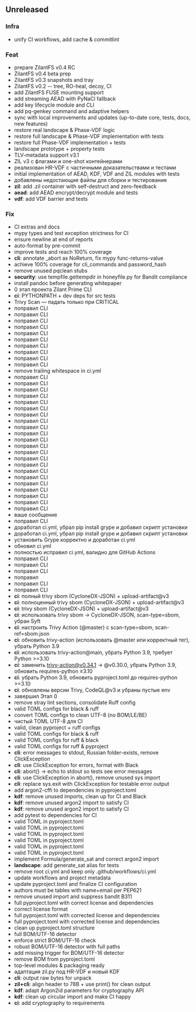 ## Unreleased

### Infra
- unify CI workflows, add cache & commitlint

### Feat

- prepare ZilantFS v0.4 RC
- ZilantFS v0.4 beta prep
- ZilantFS v0.3 snapshots and tray
- ZilantFS v0.2 -- tree, RO-heal, decoy, CI
- add ZilantFS FUSE mounting support
- add streaming AEAD with PyNaCl fallback
- add key lifecycle module and CLI
- add pq-genkey command and adaptive helpers
- sync with local improvements and updates (up-to-date core, tests, docs, new features)
- restore real landscape & Phase-VDF logic
- restore full landscape & Phase-VDF implementation with tests
- restore full Phase-VDF implementation + tests
- landscape prototype + property tests
- TLV‑metadata support v3.1
- ZIL v3 с флагами и one-shot контейнерами
- реализован HR-VDF с частичными доказательствами и тестами
- initial implementation of AEAD, KDF, VDF and ZIL modules with tests
- добавлены недостающие файлы для сборки и тестирования
- **zil**: add .zil container with self-destruct and zero-feedback
- **aead**: add AEAD encrypt/decrypt module and tests
- **vdf**: add VDF barrier and tests

### Fix

- CI extras and docs
- mypy types and test exception strictness for CI
- ensure newline at end of reports
- auto-format by pre-commit
- improve tests and reach 100% coverage
- **cli**: annotate _abort as NoReturn, fix mypy func-returns-value
- achieve 100% coverage for cli_commands and password_hash
- remove unused pqclean stubs
- **security**: use tempfile.gettempdir in honeyfile.py for Bandit compliance
- install pandoc before generating whitepaper
- 0 этап проекта Zilant Prime CLI
- **ci**: PYTHONPATH + dev deps for src tests
- Trivy Scan — падать только при CRITICAL
- поправил CLI
- поправил CLI
- поправил CLI
- поправил CLI
- поправил CLI
- поправил CLI
- поправил CLI
- поправил CLI
- поправил CLI
- поправил CLI
- remove trailing whitespace in ci.yml
- поправил CLI
- поправил CLI
- поправил CLI
- поправил CLI
- поправил CLI
- поправил CLI
- поправил CLI
- поправил CLI
- поправил CLI
- поправил CLI
- поправил CLI
- поправил CLI
- поправил CLI
- поправил CLI
- поправил CLI
- поправил CLI
- поправил CLI
- поправил CLI
- поправил CLI
- поправил CLI
- поправил CLI
- поправил CLI
- ваше сообщение
- поправил CLI
- доработал ci.yml, убрал pip install grype и добавил скрипт установки
- доработал ci.yml, убрал pip install grype и добавил скрипт установки
- установить Grype корректно и доработан ci.yml
- обновил ci.yml
- полностью исправил ci.yml, валидно для GitHub Actions
- поправил CLI
- поправил CLI
- поправил CLI
- поправил
- поправил CLI
- поправил CLI
- **ci**: полный trivy sbom (CycloneDX-JSON) + upload-artifact@v3
- **ci**: полноценный trivy sbom (CycloneDX-JSON) + upload-artifact@v3
- **ci**: trivy sbom (CycloneDX-JSON) + upload-artifact@v3
- **ci**: использовать trivy sbom → CycloneDX-JSON, scan-type=sbom, убран Syft
- **ci**: настроить Trivy Action (@master) с scan-type=sbom, scan-ref=sbom.json
- **ci**: обновить trivy-action (использовать @master или корректный тег), убрать Python 3.9
- **ci**: использовать trivy-action@main, убрать Python 3.9, требует Python >=3.10
- **ci**: заменить trivy-action@v0.34.1 → @v0.30.0, убрать Python 3.9, обновить requires-python ≥3.10
- **ci**: убрать Python 3.9, обновить pyproject.toml до requires-python >=3.10
- **ci**: обновлены версии Trivy, CodeQL@v3 и убраны пустые env
- завершил Этап 0
- remove stray lint sections, consolidate Ruff config
- valid TOML configs for black & ruff
- convert TOML configs to clean UTF-8 (no BOM/LE/BE)
- чистый TOML UTF-8 для CI
- valid, clean pyproject + ruff configs
- valid TOML configs for black & ruff
- valid TOML configs for ruff & black
- valid TOML configs for ruff & pyproject
- **cli**: error messages to stdout, Russian folder-exists, remove ClickException
- **cli**: use ClickException for errors, format with Black
- **cli**: abort() → echo to stdout so tests see error messages
- **cli**: use ClickException in abort(), remove unused sys import
- **cli**: replace sys.exit with ClickException for testable error output
- add argon2-cffi to dependencies in pyproject.toml
- **kdf**: remove unused imports, clean up for CI and Black
- **kdf**: remove unused argon2 import to satisfy CI
- **kdf**: remove unused argon2 import to satisfy CI
- add pytest to dependencies for CI
- valid TOML in pyproject.toml
- valid TOML in pyproject.toml
- valid TOML in pyproject.toml
- valid TOML in pyproject.toml
- valid TOML in pyproject.toml
- valid TOML in pyproject.toml
- implement Formula/generate_sat and correct argon2 import
- **landscape**: add generate_sat alias for tests
- remove root ci.yml and keep only .github/workflows/ci.yml
- update workflows and project metadata
- update pyproject.toml and finalize CI configuration
- authors must be tables with name+email per PEP621
- remove unused import and suppress bandit B311
- full pyproject.toml with correct license and dependencies
- correct license format
- full pyproject.toml with corrected license and dependencies
- full pyproject.toml with corrected license and dependencies
- clean up pyproject.toml structure
- full BOM/UTF-16 detector
- enforce strict BOM/UTF-16 check
- robust BOM/UTF-16 detector with full paths
- add missing trigger for BOM/UTF-16 detector
- remove BOM from pyproject.toml
- top-level modules & packaging ready
- адаптация zil.py под HR-VDF и новый KDF
- **cli**: output raw bytes for unpack
- **zil+cli**: align header to 78B + use print() for clean output
- **kdf**: adapt Argon2id parameters for cryptography API
- **kdf**: clean up circular import and make CI happy
- **ci**: add cryptography to requirements
